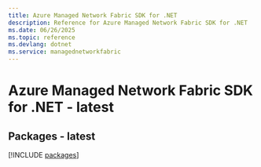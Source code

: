 ```yaml
---
title: Azure Managed Network Fabric SDK for .NET
description: Reference for Azure Managed Network Fabric SDK for .NET
ms.date: 06/26/2025
ms.topic: reference
ms.devlang: dotnet
ms.service: managednetworkfabric
---
```

# Azure Managed Network Fabric SDK for .NET - latest
## Packages - latest
[!INCLUDE [packages](managed-network-fabric-index.md)]